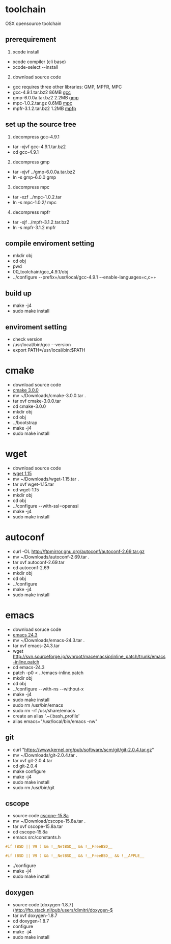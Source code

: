 toolchain
=========

OSX opensource toolchain

## prerequirement
1. xcode install
 - xcode compiler (cli base)
 - xcode-select --install
2. download source code
 - gcc requires three other libraries: GMP, MPFR, MPC
 - gcc-4.9.1.tar.bz2 86MB [gcc](http://www.netgull.com/gcc/releases/gcc-4.9.1/gcc-4.9.1.tar.bz2)
 - gmp-6.0.0a.tar.bz2 2.2MB [gmp](https://ftp.gnu.org/gnu/gmp/gmp-6.0.0a.tar.bz2)
 - mpc-1.0.2.tar.gz 0.6MB [mpc](ftp://ftp.gnu.org/gnu/mpc/mpc-1.0.2.tar.gz)
 - mpfr-3.1.2.tar.bz2 1.2MB [mpfp](http://mpfr.loria.fr/mpfr-current/mpfr-3.1.2.tar.bz2)

## set up the source tree
1. decompress gcc-4.9.1
 - tar -xjvf gcc-4.9.1.tar.bz2
 - cd gcc-4.9.1
2. decompress gmp
 - tar -xjvf ../gmp-6.0.0a.tar.bz2
 - ln -s gmp-6.0.0 gmp
3. decompress mpc
 - tar -xzf ../mpc-1.0.2.tar
 - ln -s mpc-1.0.2/ mpc
4. decompress mpfr
 - tar -xjf ../mpfr-3.1.2.tar.bz2
 - ln -s mpfr-3.1.2 mpfr

## compile enviroment setting
- mkdir obj
- cd obj
- pwd
 - 00_toolchain/gcc_4.9.1/obj
- ../configure --prefix=/usr/local/gcc-4.9.1 --enable-languages=c,c++

## build up
- make -j4
- sudo make install

## enviroment setting
- check version
 - /usr/local/bin/gcc --version
 - export PATH=/usr/local/bin:$PATH
 
# cmake
- download source code
 - [cmake 3.0.0](http://www.cmake.org/files/v3.0/cmake-3.0.0.tar.gz)
 - mv ~/Downloads/cmake-3.0.0.tar .
 - tar xvf cmake-3.0.0.tar
 - cd cmake-3.0.0
 - mkdir obj
 - cd obj
 - ../bootstrap
 - make -j4
 - sudo make install
 
# wget
- download source code
 - [wget 1.15](http://ftp.gnu.org/gnu/wget/wget-1.15.tar.gz)
 - mv ~/Downloads/wget-1.15.tar .
 - tar xvf wget-1.15.tar
 - cd wget-1.15
 - mkdir obj
 - cd obj
 - ../configure --with-ssl=openssl
 - make -j4
 - sudo make install
 
# autoconf
- curl -OL http://ftpmirror.gnu.org/autoconf/autoconf-2.69.tar.gz
- mv ~/Downloads/autoconf-2.69.tar .
- tar xvf autoconf-2.69.tar 
- cd autoconf-2.69
- mkdir obj
- cd obj
- ../configure 
- make -j4
- sudo make install

# emacs
- download soruce code
- [emacs 24.3](http://ftp.gnu.org/pub/gnu/emacs/emacs-24.3.tar.gz)
- mv ~/Downloads/emacs-24.3.tar .
- tar xvf emacs-24.3.tar
- wget http://svn.sourceforge.jp/svnroot/macemacsjp/inline_patch/trunk/emacs-inline.patch
- cd emacs-24.3
- patch -p0 < ../emacs-inline.patch
- mkdir obj
- cd obj
- ../configure --with-ns --without-x
- make -j4
- sudo make install
- sudo rm /usr/bin/emacs
- sudo rm -rf /usr/share/emacs
- create an alias '.~/.bash_profile'
- alias emacs="/usr/local/bin/emacs -nw"

## git
- curl "https://www.kernel.org/pub/software/scm/git/git-2.0.4.tar.gz"
- mv ~/Downloads/git-2.0.4.tar .
- tar xvf git-2.0.4.tar
- cd git-2.0.4
- make configure
- make -j4
- sudo make install
- sudo rm /usr/bin/git

## cscope
- source code [cscope-15.8a](http://downloads.sourceforge.net/project/cscope/cscope/15.8a/cscope-15.8a.tar.gz?r=http%3A%2F%2Fsourceforge.net%2Fprojects%2Fcscope%2Ffiles%2F&ts=1407129629&use_mirror=jaist)
- mv ~/Download/cscope-15.8a.tar .
- tar xvf cscope-15.8a.tar
- cd cscope-15.8a
- emacs src/constants.h

```c
#if (BSD || V9 ) && !__NetBSD__ && !__FreeBSD__
```


```c
#if (BSD || V9 ) && !__NetBSD__ && !__FreeBSD__ && !__APPLE__
```
- ./configure
- make -j4
- sudo make install


## doxygen
- source code [doxygen-1.8.7](http://ftp.stack.nl/pub/users/dimitri/doxygen-$
- tar xvf doxygen-1.8.7
- cd doxygen-1.8.7
- configure
- make -j4
- sudo make install 

